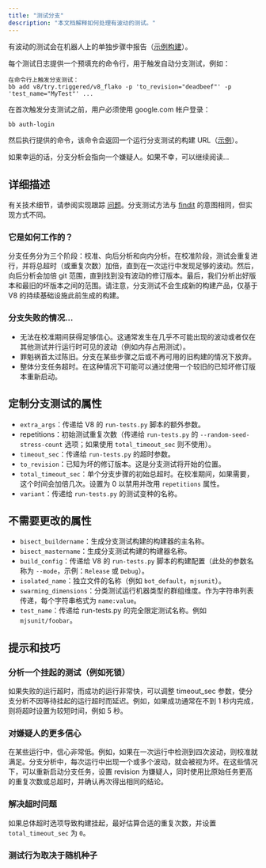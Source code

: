 ```yaml
---
title: "测试分支"
description: "本文档解释如何处理有波动的测试。"
---
```

有波动的测试会在机器人上的单独步骤中报告（[示例构建](https://ci.chromium.org/ui/p/v8/builders/ci/V8%20Linux64%20TSAN/38630/overview)）。

每个测试日志提供一个预填充的命令行，用于触发自动分支测试，例如：

```
在命令行上触发分支测试：
bb add v8/try.triggered/v8_flako -p 'to_revision="deadbeef"' -p 'test_name="MyTest"' ...
```

在首次触发分支测试之前，用户必须使用 google.com 帐户登录：

```bash
bb auth-login
```

然后执行提供的命令，该命令会返回一个运行分支测试的构建 URL（[示例](https://ci.chromium.org/ui/p/v8/builders/try.triggered/v8_flako/b8836020260675019825/overview)）。

如果幸运的话，分支分析会指向一个嫌疑人。如果不幸，可以继续阅读...

## 详细描述

有关技术细节，请参阅实现跟踪 [问题](https://crbug.com/711249)。分支测试方法与 [findit](https://sites.google.com/chromium.org/cat/findit) 的意图相同，但实现方式不同。

### 它是如何工作的？

分支任务分为三个阶段：校准、向后分析和向内分析。在校准阶段，测试会重复进行，并将总超时（或重复次数）加倍，直到在一次运行中发现足够的波动。然后，向后分析会加倍 git 范围，直到找到没有波动的修订版本。最后，我们分析出好版本和最旧的坏版本之间的范围。请注意，分支测试不会生成新的构建产品，仅基于 V8 的持续基础设施此前生成的构建。

### 分支失败的情况…

- 无法在校准期间获得足够信心。这通常发生在几乎不可能出现的波动或者仅在其他测试并行运行时可见的波动（例如内存占用测试）。
- 罪魁祸首太过陈旧。分支在某些步骤之后或不再可用的旧构建的情况下放弃。
- 整体分支任务超时。在这种情况下可能可以通过使用一个较旧的已知坏修订版本重新启动。

## 定制分支测试的属性

- `extra_args`：传递给 V8 的 `run-tests.py` 脚本的额外参数。
- repetitions：初始测试重复次数（传递给 `run-tests.py` 的 `--random-seed-stress-count` 选项；如果使用 `total_timeout_sec` 则不使用）。
- `timeout_sec`：传递给 `run-tests.py` 的超时参数。
- `to_revision`：已知为坏的修订版本。这是分支测试将开始的位置。
- `total_timeout_sec`：单个分支步骤的初始总超时。在校准期间，如果需要，这个时间会加倍几次。设置为 0 以禁用并改用 `repetitions` 属性。
- `variant`：传递给 `run-tests.py` 的测试变种的名称。

## 不需要更改的属性

- `bisect_buildername`：生成分支测试构建的构建器的主名称。
- `bisect_mastername`：生成分支测试构建的构建器名称。
- `build_config`：传递给 V8 的 `run-tests.py` 脚本的构建配置（此处的参数名称为 `--mode`，示例：`Release` 或 `Debug`）。
- `isolated_name`：独立文件的名称（例如 `bot_default`，`mjsunit`）。
- `swarming_dimensions`：分类测试运行机器类型的群组维度。作为字符串列表传递，每个字符串格式为 `name:value`。
- `test_name`：传递给 run-tests.py 的完全限定测试名称。例如 `mjsunit/foobar`。

## 提示和技巧

### 分析一个挂起的测试（例如死锁）

如果失败的运行超时，而成功的运行非常快，可以调整 timeout_sec 参数，使分支分析不因等待挂起的运行超时而延迟。例如，如果成功通常在不到 1 秒内完成，则将超时设置为较短时间，例如 5 秒。

### 对嫌疑人的更多信心

在某些运行中，信心非常低。例如，如果在一次运行中检测到四次波动，则校准就满足。分支分析中，每次运行中出现一个或多个波动，就会被视为坏。在这些情况下，可以重新启动分支任务，设置 revision 为嫌疑人，同时使用比原始任务更高的重复次数或总超时，并确认再次得出相同的结论。

### 解决超时问题

如果总体超时选项导致构建挂起，最好估算合适的重复次数，并设置 `total_timeout_sec` 为 `0`。

### 测试行为取决于随机种子
